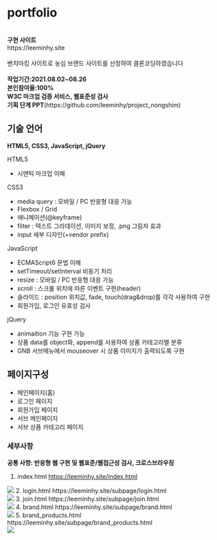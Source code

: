 # portfolio
<br>
<strong>구현 사이트</strong><br>
https://leeminhy.site
 <br> <br>
벤치마킹 사이트로 농심 브랜드 사이트를 선정하여 클론코딩하였습니다<br>
<br>
<strong>작업기간:2021.08.02~08.26<br>
본인참여율:100%<br>
W3C 마크업 검증 서비스, 웹표준성 검사<br>
기획 단계 PPT</strong>(https://github.com/leeminhy/project_nongshim)<br>

## 기술 언어
<strong>HTML5, CSS3, JavaScript, jQuery</strong><br>

HTML5
- 시맨틱 마크업 이해

CSS3
- media query : 모바일 / PC 반응형 대응 가능
- Flexbox / Grid
- 애니메이션(@keyframe)
- filter : 텍스트 그라데이션, 이미지 보정, .png 그림자 효과
- input 세부 디자인(+vendor prefix)

JavaScript
- ECMAScript6 문법 이해
- setTimeout/setInterval 비동기 처리
- resize : 모바일 / PC 반응형 대응 가능
- scroll : 스크롤 위치에 따른 이벤트 구현(header)
- 슬라이드 : position 위치값, fade, touch(drag&drop)를 각각 사용하여 구현
- 회원가입, 로그인 유효성 검사

jQuery
- animaition 기능 구현 가능
- 상품 data를 object화, append를 사용하여 상품 카테고리별 분류
- GNB 서브메뉴에서 mouseover 시 상품 이미지가 출력되도록 구현

## 페이지구성

- 메인페이지(홈)
- 로그인 페이지
- 회원가입 페이지
- 서브 메인페이지
- 서브 상품 카테고리 페이지

### 세부사항

<strong>공통 사항: 반응형 웹 구현 및 웹표준/웹접근성 검사, 크로스브라우징</strong>

1. index.html  https://leeminhy.site/index.html<br>
  <img src="https://user-images.githubusercontent.com/80026422/131341913-c018cfdd-5207-4835-ae98-8a10be4efa18.png">
2. login.html  https://leeminhy.site/subpage/login.html <br>
  <img src="https://user-images.githubusercontent.com/80026422/131342044-2175f682-ec52-45ac-abc1-2639188f5623.png">
3. join.html https://leeminhy.site/subpage/join.html<br>
  <img src="https://user-images.githubusercontent.com/80026422/131342064-cccee1b4-3152-4fb2-b3e0-a2c3f61fbd53.png">
4. brand.html https://leeminhy.site/subpage/brand.html<br>
  <img src="https://user-images.githubusercontent.com/80026422/131342080-c623d857-7e9c-493d-ae60-45ae9ae791c4.png">
5. brand_products.html https://leeminhy.site/subpage/brand_products.html<br>
  <img src="https://user-images.githubusercontent.com/80026422/131342122-4a9b7bc8-bad8-49b4-9034-b3ab668c6acb.png">
